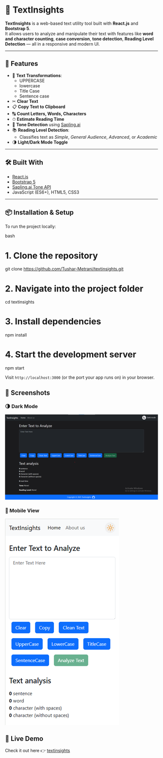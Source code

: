 # 📝 TextInsights

**TextInsights** is a web-based text utility tool built with **React.js** and **Bootstrap 5**.  
It allows users to analyze and manipulate their text with features like **word and character counting**, **case conversion**, **tone detection**, **Reading Level Detection** — all in a responsive and modern UI.

---

## 🚀 Features

- 🔡 **Text Transformations**:
  - UPPERCASE
  - lowercase
  - Title Case
  - Sentence case
- ✂ **Clear Text**
- 📋 **Copy Text to Clipboard**
- 🔠 **Count Letters, Words, Characters**
- ⏱ **Estimate Reading Time**
- 🧠 **Tone Detection** using [Sapling.ai](https://sapling.ai/)
- 📚 **Reading Level Detection**:
  - Classifies text as *Simple*, *General Audience*, *Advanced*, or *Academic*
- 🌗 **Light/Dark Mode Toggle**

---

## 🛠 Built With

- [React.js](https://reactjs.org/)
- [Bootstrap 5](https://getbootstrap.com/)
- [Sapling.ai Tone API](https://sapling.ai/docs/api/tone)
- JavaScript (ES6+), HTML5, CSS3

---

## 📦 Installation & Setup

To run the project locally:

bash
# 1. Clone the repository
git clone https://github.com/Tushar-Metrani/textinsights.git

# 2. Navigate into the project folder
cd textinsights

# 3. Install dependencies
npm install

# 4. Start the development server
npm start


Visit `http://localhost:3000` (or the port your app runs on) in your browser.


## 📸 Screenshots

### 🌗 Dark Mode
![Dark mode screenshot](screenshots/darkmode.png)

### 📱 Mobile View
![Mobile view](screenshots/responsive.png)


## 🔗 Live Demo

Check it out here 👉 [textinsights](https://tushar-metrani.github.io/textinsights/)
